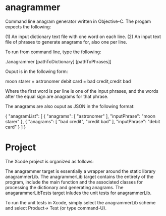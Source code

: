 anagrammer
==========

Command line anagram generator written in Objective-C. The progam expects the following:

(1) An input dictionary text file with one word on each line. 
(2) An input text file of phrases to generate anagrams for, also one per line. 

To run from command line, type the following:

./anagrammer [pathToDictionary] [pathToPhrases]]

Ouput is in the following form:

moon starer = astronomer
debit card = bad credit,credit bad

Where the first word is per line is one of the input phrases, and the words after the equal sign are anagrams for that phrase. 

The anagrams are also ouput as JSON in the following format:

{
  "anagramList": [
    {
      "anagrams": [
        "astronomer"
      ],
      "inputPhrase": "moon starer"
    },
    {
      "anagrams": [
        "bad credit",
        "credit bad"
      ],
      "inputPhrase": "debit card"
    }
  ]
}

Project
==========

The Xcode project is organized as follows:

The anagrammer target is essentially a wrapper around the static library anagrammerLib. 
The anagrammerLib target contains the entirety of the program, include the main function and the associated classes for processing the dictionary and generating anagrams. 
The anagarammerLibTests target inludes the unit tests for anagrammerLib. 

To run the unit tests in Xcode, simply select the anagrammerLib scheme and select Product-> Test (or type command-U). 

 
